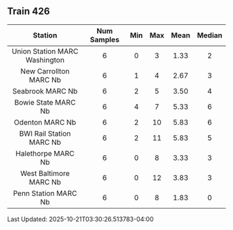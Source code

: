 ## Train 426

| Station | Num Samples | Min | Max | Mean | Median |
| :-----: | :---------: | :-: | :-: | :--: | :----: |
| Union Station MARC Washington | 6 | 0 | 3 | 1.33 | 2 |
| New Carrollton MARC Nb | 6 | 1 | 4 | 2.67 | 3 |
| Seabrook MARC Nb | 6 | 2 | 5 | 3.50 | 4 |
| Bowie State MARC Nb | 6 | 4 | 7 | 5.33 | 6 |
| Odenton MARC Nb | 6 | 2 | 10 | 5.83 | 6 |
| BWI Rail Station MARC Nb | 6 | 2 | 11 | 5.83 | 5 |
| Halethorpe MARC Nb | 6 | 0 | 8 | 3.33 | 3 |
| West Baltimore MARC Nb | 6 | 0 | 12 | 3.83 | 3 |
| Penn Station MARC Nb | 6 | 0 | 8 | 1.83 | 0 |


Last Updated: 2025-10-21T03:30:26.513783-04:00